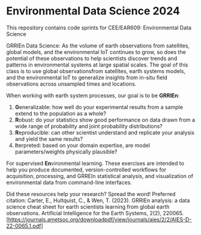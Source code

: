 # Environmental Data Science 2024
This repository contains code sprints for CEE/EAR609: Environmental Data Science

GRRIEn Data Science: As the volume of earth observations from satellites, global models, and the environmental IoT continues to grow, so does the potential of these observations to help scientists discover trends and patterns in environmental systems at large spatial scales. The goal of this class is to use global observationsfrom satellites, earth systems models, and the environmental IoT to generalize insights from in-situ field observations across unsampled times and locations.

When working with earth system processes, our goal is to be **GRRIEn**:

1) **G**eneralizable: how well do your experimental results from a sample extend to the population as a whole?
2) **R**obust: do your statistics show good performance on data drawn from a wide range of probability and joint probability distributions? 
3) **R**eproducible: can other scientist understand and replicate your analysis and yield the same results?
4) **I**terpreted: based on your domain expertise, are model parameters/weights physically plausible?

For supervised **En**vironmental learning. These exercises are intended to help you produce documented, version-controlled workflows for acquisition, processing, and GRREIn statistical analysis, and visualization of environmental data from command-line interfaces.

Did these resources help your research? Spread the word! Preferred citation: 
Carter, E., Hultquist, C., & Wen, T. (2023). GRRIEn analysis: a data science cheat sheet for earth scientists learning from global earth observations. Artificial Intelligence for the Earth Systems, 2(2), 220065.[https://journals.ametsoc.org/downloadpdf/view/journals/aies/2/2/AIES-D-22-0065.1.pdf] 

